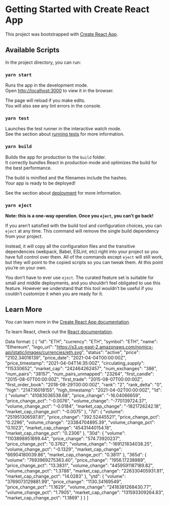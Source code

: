 # Getting Started with Create React App

This project was bootstrapped with [Create React App](https://github.com/facebook/create-react-app).

## Available Scripts

In the project directory, you can run:

### `yarn start`

Runs the app in the development mode.\
Open [http://localhost:3000](http://localhost:3000) to view it in the browser.

The page will reload if you make edits.\
You will also see any lint errors in the console.

### `yarn test`

Launches the test runner in the interactive watch mode.\
See the section about [running tests](https://facebook.github.io/create-react-app/docs/running-tests) for more information.

### `yarn build`

Builds the app for production to the `build` folder.\
It correctly bundles React in production mode and optimizes the build for the best performance.

The build is minified and the filenames include the hashes.\
Your app is ready to be deployed!

See the section about [deployment](https://facebook.github.io/create-react-app/docs/deployment) for more information.

### `yarn eject`

**Note: this is a one-way operation. Once you `eject`, you can’t go back!**

If you aren’t satisfied with the build tool and configuration choices, you can `eject` at any time. This command will remove the single build dependency from your project.

Instead, it will copy all the configuration files and the transitive dependencies (webpack, Babel, ESLint, etc) right into your project so you have full control over them. All of the commands except `eject` will still work, but they will point to the copied scripts so you can tweak them. At this point you’re on your own.

You don’t have to ever use `eject`. The curated feature set is suitable for small and middle deployments, and you shouldn’t feel obligated to use this feature. However we understand that this tool wouldn’t be useful if you couldn’t customize it when you are ready for it.

## Learn More

You can learn more in the [Create React App documentation](https://facebook.github.io/create-react-app/docs/getting-started).

To learn React, check out the [React documentation](https://reactjs.org/).
 
Data format:
[
{
"id": "ETH",
"currency": "ETH",
"symbol": "ETH",
"name": "Ethereum",
"logo_url": "https://s3.us-east-2.amazonaws.com/nomics-api/static/images/currencies/eth.svg",
"status": "active",
"price": "2102.34016139",
"price_date": "2021-04-04T00:00:00Z",
"price_timestamp": "2021-04-04T14:35:00Z",
"circulating_supply": "115330652",
"market_cap": "242464262457",
"num_exchanges": "386",
"num_pairs": "38157",
"num_pairs_unmapped": "23264",
"first_candle": "2015-08-07T00:00:00Z",
"first_trade": "2015-08-07T00:00:00Z",
"first_order_book": "2018-08-29T00:00:00Z",
"rank": "2",
"rank_delta": "0",
"high": "2147.16018155",
"high_timestamp": "2021-04-02T00:00:00Z",
"1d": {
"volume": "41083036538.68",
"price_change": "-16.04066659",
"price_change_pct": "-0.0076",
"volume_change": "-770139724.37",
"volume_change_pct": "-0.0184",
"market_cap_change": "-1821726242.18",
"market_cap_change_pct": "-0.0075"
},
"7d": {
"volume": "251951306597.81",
"price_change": "392.52445521",
"price_change_pct": "0.2296",
"volume_change": "23384704895.39",
"volume_change_pct": "0.1023",
"market_cap_change": "45431440154.18",
"market_cap_change_pct": "0.2306"
},
"30d": {
"volume": "1103898951899.44",
"price_change": "574.73920237",
"price_change_pct": "0.3762",
"volume_change": "-169121834038.25",
"volume_change_pct": "-0.1329",
"market_cap_change": "66904180039.86",
"market_cap_change_pct": "0.3811"
},
"365d": {
"volume": "7693969275363.40",
"price_change": "1956.17238989",
"price_change_pct": "13.3831",
"volume_change": "4459591187189.82",
"volume_change_pct": "1.3788",
"market_cap_change": "226330405931.81",
"market_cap_change_pct": "14.0283"
},
"ytd": {
"volume": "3769073129881.99",
"price_change": "1130.34169549",
"price_change_pct": "1.1629",
"volume_change": "2418381268430.77",
"volume_change_pct": "1.7905",
"market_cap_change": "131593309264.83",
"market_cap_change_pct": "1.1869"
}
}
]